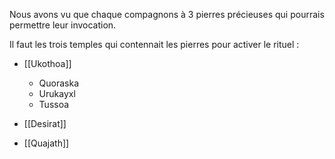 Nous avons vu que chaque compagnons à 3 pierres précieuses qui pourrais permettre leur invocation.

Il faut les trois temples qui contennait les pierres pour activer le rituel :

- [[Ukothoa]] 
	- Quoraska
	- Urukayxl
	- Tussoa

- [[Desirat]]
- [[Quajath]]